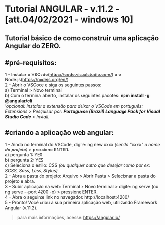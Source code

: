 # Tutorial ANGULAR - v.11.2 - [att.04/02/2021 - windows 10]
 Tutorial básico de como construir uma aplicação Angular do ZERO.
 -
 ## #pré-requisitos:
 1 - Instalar o VSCode(https://code.visualstudio.com/) e o Node.js(https://nodejs.org/en/)<br>
 2 - Abrir o VSCode e siga os seguintes passos:<br>
  a) Terminal > Novo terminal<br>
  b) Com o terminal aberto, instalar os seguintes pacotes: **npm install -g @angular/cli**<br>
   *'opcional: instalar a extensão para deixar o VSCode em português: Extensions > Pesquisar por: **Portuguese (Brazil) Language Pack for Visual Studio Code** > Install.*<br>

## #criando a aplicação web angular:
1 - Ainda no terminal do VSCode, digite: ng new xxxx *(sendo "xxxx" o nome do projeto)* > pressione ENTER.<br>
  a) pergunta 1: YES<br>
  b) pergunta 2: YES<br>
  c) Seleciona o estilo: CSS _(ou qualquer outro que desejar como por ex: SCSS, Sass, Less, Stylus)_ <br>
2 - Abra a pasta do projeto: Arquivo > Abrir Pasta > Selecionar a pasta do projeto e abra.<br>
3 - Subir aplicação na web: Terminal > Novo terminal > digite: ng serve (ou ng serve --port 4200 -o) > pressione ENTER.<br>
4 - Abra o seguinte link no navegador: http://localhost:4200/<br>
5 - Pronto! Você criou a sua primeira aplicação web, utilizando Framework Angular (v.11.2).<br>
> para mais informações, acesse: https://angular.io/

